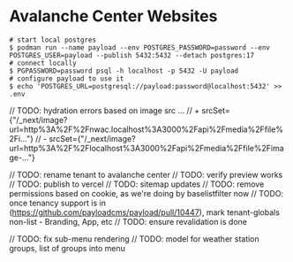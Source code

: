 # Avalanche Center Websites

```
# start local postgres
$ podman run --name payload --env POSTGRES_PASSWORD=password --env POSTGRES_USER=payload --publish 5432:5432 --detach postgres:17
# connect locally
$ PGPASSWORD=password psql -h localhost -p 5432 -U payload
# configure payload to use it
$ echo 'POSTGRES_URL=postgresql://payload:password@localhost:5432' >> .env
```


// TODO: hydration errors based on image src ...
// + srcSet={"/_next/image?url=http%3A%2F%2Fnwac.localhost%3A3000%2Fapi%2Fmedia%2Ffile%2Fi..."}
// - srcSet={"/_next/image?url=http%3A%2F%2Flocalhost%3A3000%2Fapi%2Fmedia%2Ffile%2Fimage-..."}


// TODO: rename tenant to avalanche center
// TODO: verify preview works
// TODO: publish to vercel
// TODO: sitemap updates
// TODO: remove permissions based on cookie, as we're doing by baselistfilter now
// TODO: once tenancy support is in (https://github.com/payloadcms/payload/pull/10447), mark tenant-globals non-list - Branding, App, etc
// TODO: ensure revalidation is done


// TODO: fix sub-menu rendering
// TODO: model for weather station groups, list of groups into menu
